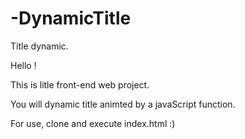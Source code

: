 # -DynamicTitle
Title dynamic.

Hello !

This is litle front-end web project.

You will dynamic title animted by a javaScript function.

For use, clone and execute index.html :)
